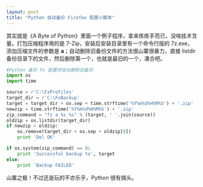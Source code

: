 ```yaml
---
layout: post
title: "Python 自动备份 Firefox 配置小脚本"
---
```


其实就是《A Byte of Python》里面一个例子程序，拿来练练手而已，没啥技术含量。打包压缩程序用的是 7-Zip，安装后安装目录里有一个命令行版的 7z.exe，添加压缩文件的参数是 **a**；自动删除旧备份文件的方法很山寨很暴力，直接 listdir 备份目录下的文件，然后删除第一个，也就是最旧的一个，凑合吧。

```python
#Python 备份 Fx 配置并自动删除旧备份
import os
import time

source = r'C:\FxProfiles'
target_dir = r'C:\FxBackup'
target = target_dir + os.sep + time.strftime('%Y%m%d%H%M%S') + '.zip'
newzip = time.strftime('%Y%m%d%H%M%S') + '.zip'
zip_command = "7z a %s %s" % (target, ' '.join(source))
oldzip = os.listdir(target_dir)
if newzip > oldzip:
    os.remove(target_dir + os.sep + oldzip[0])
    print 'Del OK'

if os.system(zip_command) == 0:
    print 'Successful backup to', target
else:
    print 'Backup FAILED'
```

山寨之极！不过还是玩的不亦乐乎，Python 很有搞头。

